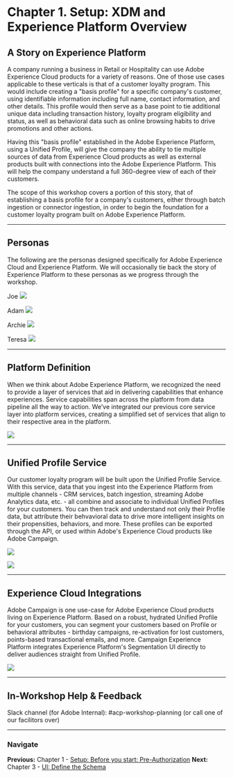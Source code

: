 # Chapter 1. Setup: XDM and Experience Platform Overview

## A Story on Experience Platform

A company running a business in Retail or Hospitality can use Adobe Experience Cloud products for a variety of reasons. One of those use cases applicable to these verticals is that of a customer loyalty program. This would include creating a "basis profile" for a specific company's customer, using identifiable information including full name, contact information, and other details. This profile would then serve as a base point to tie additional unique data including transaction history, loyalty program eligibility and status, as well as behavioral data such as online browsing habits to drive promotions and other actions.

Having this "basis profile" established in the Adobe Experience Platform, using a Unified Profile, will give the company the ability to tie multiple sources of data from Experience Cloud products as well as external products built with connections into the Adobe Experience Platform. This will help the company understand a full 360-degree view of each of their customers.

The scope of this workshop covers a portion of this story, that of establishing a basis profile for a company's customers, either through batch ingestion or connector ingestion, in order to begin the foundation for a customer loyalty program built on Adobe Experience Platform.

---

## Personas

The following are the personas designed specifically for Adobe Experience Cloud and Experience Platform. We will occasionally tie back the story of Experience Platform to these personas as we progress through the workshop.

Joe
![](../images/chapter-1/persona-joe.png)

Adam
![](../images/chapter-1/persona-adam.png)

Archie
![](../images/chapter-1/persona-archie.png)

Teresa
![](../images/chapter-1/persona-teresa.png)

---

## Platform Definition

When we think about Adobe Experience Platform, we recognized the need to provide a layer of services that aid in delivering capabilities that enhance experiences. Service capabilities span across the platform from data pipeline all the way to action. We’ve integrated our previous core service layer into platform services, creating a simplified set of services that align to their respective area in the platform.

![](../images/chapter-1/architecture-1.png)

---

## Unified Profile Service

Our customer loyalty program will be built upon the Unified Profile Service. With this service, data that you ingest into the Experience Platform from multiple channels - CRM services, batch ingestion, streaming Adobe Analytics data, etc. - all combine and associate to individual Unified Profiles for your customers. You can then track and understand not only their Profile data, but attribute their behvavioral data to drive more intelligent insights on their propensities, behaviors, and more. These profiles can be exported through the API, or used within Adobe's Experience Cloud products like Adobe Campaign.

![](../images/chapter-1/unifiedprofile-1.png)

![](../images/chapter-1/unifiedprofile-2.png)

---

## Experience Cloud Integrations

Adobe Campaign is one use-case for Adobe Experience Cloud products living on Experience Platform. Based on a robust, hydrated Unified Profile for your customers, you can segment your customers based on Profile or behavioral attributes - birthday campaigns, re-activation for lost customers, points-based transactional emails, and more. Campaign Experience Platform integrates Experience Platform's Segmentation UI directly to deliver audiences straight from Unified Profile.

![](../images/chapter-1/adobecampaign-1.png)

---

## In-Workshop Help & Feedback

Slack channel (for Adobe Internal): #acp-workshop-planning
(or call one of our facilitors over)

---

### Navigate

**Previous:** Chapter 1 - [Setup: Before you start: Pre-Authorization](chapter-1.md)
**Next:** Chapter 3 - [UI: Define the Schema](chapter-3.md)
